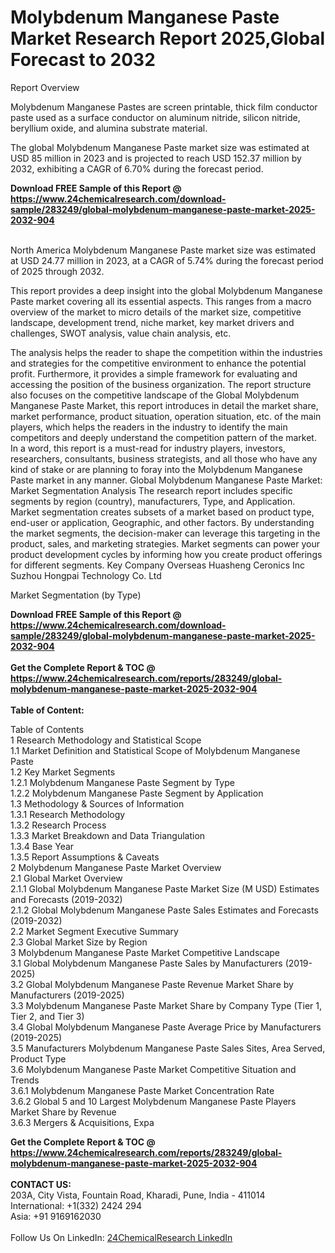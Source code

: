 <h1>Molybdenum Manganese Paste Market Research Report 2025,Global Forecast to 2032</h1><p>Report Overview</p><p>
Molybdenum Manganese Pastes are screen printable, thick film conductor paste used as a surface conductor on aluminum nitride, silicon nitride, beryllium oxide, and alumina substrate material.</p><p>
The global Molybdenum Manganese Paste market size was estimated at USD 85 million in 2023 and is projected to reach USD 152.37 million by 2032, exhibiting a CAGR of 6.70% during the forecast period.</p><div><b>Download FREE Sample of this Report @ 
            <a href="https://www.24chemicalresearch.com/download-sample/283249/global-molybdenum-manganese-paste-market-2025-2032-904">
            https://www.24chemicalresearch.com/download-sample/283249/global-molybdenum-manganese-paste-market-2025-2032-904</a></b></div><br><p>
North America Molybdenum Manganese Paste market size was estimated at USD 24.77 million in 2023, at a CAGR of 5.74% during the forecast period of 2025 through 2032.</p><p>
This report provides a deep insight into the global Molybdenum Manganese Paste market covering all its essential aspects. This ranges from a macro overview of the market to micro details of the market size, competitive landscape, development trend, niche market, key market drivers and challenges, SWOT analysis, value chain analysis, etc.</p><p>
The analysis helps the reader to shape the competition within the industries and strategies for the competitive environment to enhance the potential profit. Furthermore, it provides a simple framework for evaluating and accessing the position of the business organization. The report structure also focuses on the competitive landscape of the Global Molybdenum Manganese Paste Market, this report introduces in detail the market share, market performance, product situation, operation situation, etc. of the main players, which helps the readers in the industry to identify the main competitors and deeply understand the competition pattern of the market.
In a word, this report is a must-read for industry players, investors, researchers, consultants, business strategists, and all those who have any kind of stake or are planning to foray into the Molybdenum Manganese Paste market in any manner.
Global Molybdenum Manganese Paste Market: Market Segmentation Analysis
The research report includes specific segments by region (country), manufacturers, Type, and Application. Market segmentation creates subsets of a market based on product type, end-user or application, Geographic, and other factors. By understanding the market segments, the decision-maker can leverage this targeting in the product, sales, and marketing strategies. Market segments can power your product development cycles by informing how you create product offerings for different segments.
Key Company
Overseas Huasheng
Ceronics Inc
Suzhou Hongpai Technology Co.
Ltd</p><p>
Market Segmentation (by Type)
</p><div><b>Download FREE Sample of this Report @ 
            <a href="https://www.24chemicalresearch.com/download-sample/283249/global-molybdenum-manganese-paste-market-2025-2032-904">
            https://www.24chemicalresearch.com/download-sample/283249/global-molybdenum-manganese-paste-market-2025-2032-904</a></b></div><br><div><b>Get the Complete Report & TOC @ 
            <a href="https://www.24chemicalresearch.com/reports/283249/global-molybdenum-manganese-paste-market-2025-2032-904">
            https://www.24chemicalresearch.com/reports/283249/global-molybdenum-manganese-paste-market-2025-2032-904</a></b></div><br>
            <b>Table of Content:</b><p>Table of Contents<br />
1 Research Methodology and Statistical Scope<br />
1.1 Market Definition and Statistical Scope of Molybdenum Manganese Paste<br />
1.2 Key Market Segments<br />
1.2.1 Molybdenum Manganese Paste Segment by Type<br />
1.2.2 Molybdenum Manganese Paste Segment by Application<br />
1.3 Methodology & Sources of Information<br />
1.3.1 Research Methodology<br />
1.3.2 Research Process<br />
1.3.3 Market Breakdown and Data Triangulation<br />
1.3.4 Base Year<br />
1.3.5 Report Assumptions & Caveats<br />
2 Molybdenum Manganese Paste Market Overview<br />
2.1 Global Market Overview<br />
2.1.1 Global Molybdenum Manganese Paste Market Size (M USD) Estimates and Forecasts (2019-2032)<br />
2.1.2 Global Molybdenum Manganese Paste Sales Estimates and Forecasts (2019-2032)<br />
2.2 Market Segment Executive Summary<br />
2.3 Global Market Size by Region<br />
3 Molybdenum Manganese Paste Market Competitive Landscape<br />
3.1 Global Molybdenum Manganese Paste Sales by Manufacturers (2019-2025)<br />
3.2 Global Molybdenum Manganese Paste Revenue Market Share by Manufacturers (2019-2025)<br />
3.3 Molybdenum Manganese Paste Market Share by Company Type (Tier 1, Tier 2, and Tier 3)<br />
3.4 Global Molybdenum Manganese Paste Average Price by Manufacturers (2019-2025)<br />
3.5 Manufacturers Molybdenum Manganese Paste Sales Sites, Area Served, Product Type<br />
3.6 Molybdenum Manganese Paste Market Competitive Situation and Trends<br />
3.6.1 Molybdenum Manganese Paste Market Concentration Rate<br />
3.6.2 Global 5 and 10 Largest Molybdenum Manganese Paste Players Market Share by Revenue<br />
3.6.3 Mergers & Acquisitions, Expa</p><div><b>Get the Complete Report & TOC @ 
            <a href="https://www.24chemicalresearch.com/reports/283249/global-molybdenum-manganese-paste-market-2025-2032-904">
            https://www.24chemicalresearch.com/reports/283249/global-molybdenum-manganese-paste-market-2025-2032-904</a></b></div><br><b>CONTACT US:</b><br>
            203A, City Vista, Fountain Road, Kharadi, Pune, India - 411014<br>
            International: +1(332) 2424 294<br>
            Asia: +91 9169162030 <br><br>
            Follow Us On LinkedIn: <a href="https://www.linkedin.com/company/24chemicalresearch/">24ChemicalResearch LinkedIn</a>